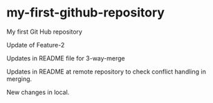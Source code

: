 # my-first-github-repository
My first Git Hub repository

Update of Feature-2

Updates in README file for 3-way-merge

Updates in README at remote repository to check conflict handling in merging.

New changes in local.
